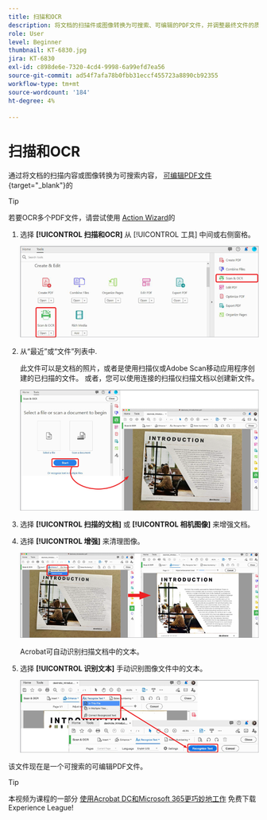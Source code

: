 ```yaml
---
title: 扫描和OCR
description: 将文档的扫描件或图像转换为可搜索、可编辑的PDF文件，并调整最终文件的质量
role: User
level: Beginner
thumbnail: KT-6830.jpg
jira: KT-6830
exl-id: c898de6e-7320-4cd4-9998-6a99efd7ea56
source-git-commit: ad54f7afa78b0fbb31eccf455723a8890cb92355
workflow-type: tm+mt
source-wordcount: '184'
ht-degree: 4%

---
```


# 扫描和OCR

通过将文档的扫描内容或图像转换为可搜索内容， [可编辑PDF文件](https://www.adobe.com/acrobat/online/pdf-editor.html){target="_blank"}的

>[!TIP]
>
>若要OCR多个PDF文件，请尝试使用 [Action Wizard](../advanced-tasks/action.md)的

1. 选择 **[!UICONTROL 扫描和OCR]** 从 [!UICONTROL 工具] 中间或右侧窗格。

   ![扫描步骤1](../assets/Scan_1.png)

1. 从“最近”或“文件”列表中.

   此文件可以是文档的照片，或者是使用扫描仪或Adobe Scan移动应用程序创建的已扫描的文件。 或者，您可以使用连接的扫描仪扫描文档以创建新文件。

   ![扫描步骤2](../assets/Scan_2.png)

1. 选择 **[!UICONTROL 扫描的文档]** 或 **[!UICONTROL 相机图像]** 来增强文档。

1. 选择 **[!UICONTROL 增强]** 来清理图像。

   ![扫描步骤3](../assets/Scan_3.png)

   Acrobat可自动识别扫描文档中的文本。

1. 选择 **[!UICONTROL 识别文本]** 手动识别图像文件中的文本。

   ![扫描步骤4](../assets/Scan_4.png)

该文件现在是一个可搜索的可编辑PDF文件。

>[!TIP]
>
>本视频为课程的一部分 [使用Acrobat DC和Microsoft 365更巧妙地工作](https://experienceleague.adobe.com/?recommended=Acrobat-U-1-2021.microsoft365) 免费下载Experience League!
